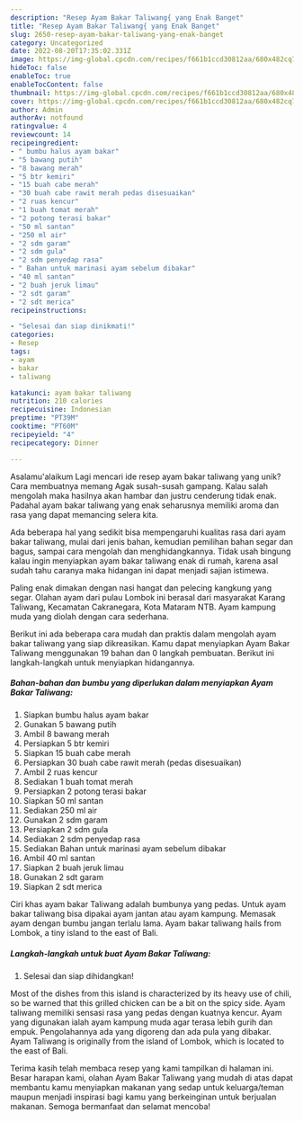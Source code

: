```yaml
---
description: "Resep Ayam Bakar Taliwang{ yang Enak Banget"
title: "Resep Ayam Bakar Taliwang{ yang Enak Banget"
slug: 2650-resep-ayam-bakar-taliwang-yang-enak-banget
category: Uncategorized
date: 2022-08-20T17:35:02.331Z
image: https://img-global.cpcdn.com/recipes/f661b1ccd30812aa/680x482cq70/ayam-bakar-taliwang-foto-resep-utama.jpg
hideToc: false
enableToc: true
enableTocContent: false
thumbnail: https://img-global.cpcdn.com/recipes/f661b1ccd30812aa/680x482cq70/ayam-bakar-taliwang-foto-resep-utama.jpg
cover: https://img-global.cpcdn.com/recipes/f661b1ccd30812aa/680x482cq70/ayam-bakar-taliwang-foto-resep-utama.jpg
author: Admin
authorAv: notfound
ratingvalue: 4
reviewcount: 14
recipeingredient:
- " bumbu halus ayam bakar"
- "5 bawang putih"
- "8 bawang merah"
- "5 btr kemiri"
- "15 buah cabe merah"
- "30 buah cabe rawit merah pedas disesuaikan"
- "2 ruas kencur"
- "1 buah tomat merah"
- "2 potong terasi bakar"
- "50 ml santan"
- "250 ml air"
- "2 sdm garam"
- "2 sdm gula"
- "2 sdm penyedap rasa"
- " Bahan untuk marinasi ayam sebelum dibakar"
- "40 ml santan"
- "2 buah jeruk limau"
- "2 sdt garam"
- "2 sdt merica"
recipeinstructions:

- "Selesai dan siap dinikmati!"
categories:
- Resep
tags:
- ayam
- bakar
- taliwang

katakunci: ayam bakar taliwang 
nutrition: 210 calories
recipecuisine: Indonesian
preptime: "PT39M"
cooktime: "PT60M"
recipeyield: "4"
recipecategory: Dinner

---
```



Asalamu'alaikum Lagi mencari ide resep ayam bakar taliwang yang unik? Cara membuatnya memang Agak susah-susah gampang. Kalau salah mengolah maka hasilnya akan hambar dan justru cenderung tidak enak. Padahal ayam bakar taliwang yang enak seharusnya memiliki aroma dan rasa yang dapat memancing selera kita.


Ada beberapa hal yang sedikit bisa mempengaruhi kualitas rasa dari ayam bakar taliwang, mulai dari jenis bahan, kemudian pemilihan bahan segar dan bagus, sampai cara mengolah dan menghidangkannya. Tidak usah bingung kalau ingin menyiapkan ayam bakar taliwang enak di rumah, karena asal sudah tahu caranya maka hidangan ini dapat menjadi sajian istimewa.

Paling enak dimakan dengan nasi hangat dan pelecing kangkung yang segar. Olahan ayam dari pulau Lombok ini berasal dari masyarakat Karang Taliwang, Kecamatan Cakranegara, Kota Mataram NTB. Ayam kampung muda yang diolah dengan cara sederhana.


Berikut ini ada beberapa cara mudah dan praktis dalam mengolah ayam bakar taliwang yang siap dikreasikan. Kamu dapat menyiapkan Ayam Bakar Taliwang menggunakan 19 bahan dan 0 langkah pembuatan. Berikut ini langkah-langkah untuk menyiapkan hidangannya.

<!--inarticleads1-->

##### Bahan-bahan dan bumbu yang diperlukan dalam menyiapkan Ayam Bakar Taliwang:

1. Siapkan  bumbu halus ayam bakar
1. Gunakan 5 bawang putih
1. Ambil 8 bawang merah
1. Persiapkan 5 btr kemiri
1. Siapkan 15 buah cabe merah
1. Persiapkan 30 buah cabe rawit merah (pedas disesuaikan)
1. Ambil 2 ruas kencur
1. Sediakan 1 buah tomat merah
1. Persiapkan 2 potong terasi bakar
1. Siapkan 50 ml santan
1. Sediakan 250 ml air
1. Gunakan 2 sdm garam
1. Persiapkan 2 sdm gula
1. Sediakan 2 sdm penyedap rasa
1. Sediakan  Bahan untuk marinasi ayam sebelum dibakar
1. Ambil 40 ml santan
1. Siapkan 2 buah jeruk limau
1. Gunakan 2 sdt garam
1. Siapkan 2 sdt merica


Ciri khas ayam bakar Taliwang adalah bumbunya yang pedas. Untuk ayam bakar taliwang bisa dipakai ayam jantan atau ayam kampung. Memasak ayam dengan bumbu jangan terlalu lama. Ayam bakar taliwang hails from Lombok, a tiny island to the east of Bali. 

<!--inarticleads2-->

##### Langkah-langkah untuk buat Ayam Bakar Taliwang:


1. Selesai dan siap dihidangkan!

Most of the dishes from this island is characterized by its heavy use of chili, so be warned that this grilled chicken can be a bit on the spicy side. Ayam taliwang memiliki sensasi rasa yang pedas dengan kuatnya kencur. Ayam yang digunakan ialah ayam kampung muda agar terasa lebih gurih dan empuk. Pengolahannya ada yang digoreng dan ada pula yang dibakar. Ayam Taliwang is originally from the island of Lombok, which is located to the east of Bali. 

Terima kasih telah membaca resep yang kami tampilkan di halaman ini. Besar harapan kami, olahan Ayam Bakar Taliwang yang mudah di atas dapat membantu kamu menyiapkan makanan yang sedap untuk keluarga/teman maupun menjadi inspirasi bagi kamu yang berkeinginan untuk berjualan makanan. Semoga bermanfaat dan selamat mencoba!
